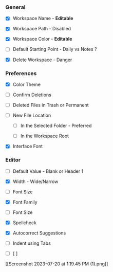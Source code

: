 ### General

- [x] Workspace Name - **Editable**

- [x] Workspace Path - Disabled

- [x] Workspace Color - **Editable**

- [ ] Default Starting Point - Daily vs Notes ?

- [x] Delete Workspace - Danger

### Preferences

- [x] Color Theme

- [ ] Confirm Deletions

- [ ] Deleted Files in Trash or Permanent

- [ ] New File Location

  - [ ] In the Selected Folder - Preferred

  - [ ] In the Workspace Root

- [x] Interface Font

### Editor

- [ ] Default Value - Blank or Header 1

- [x] Width - Wide/Narrow

- [ ] Font Size

- [x] Font Family

- [ ] Font Size

- [x] Spellcheck

- [x] Autocorrect Suggestions

- [ ] Indent using Tabs

- [ ] [ ]

[[Screenshot 2023-07-20 at 1.19.45 PM (1).png]]